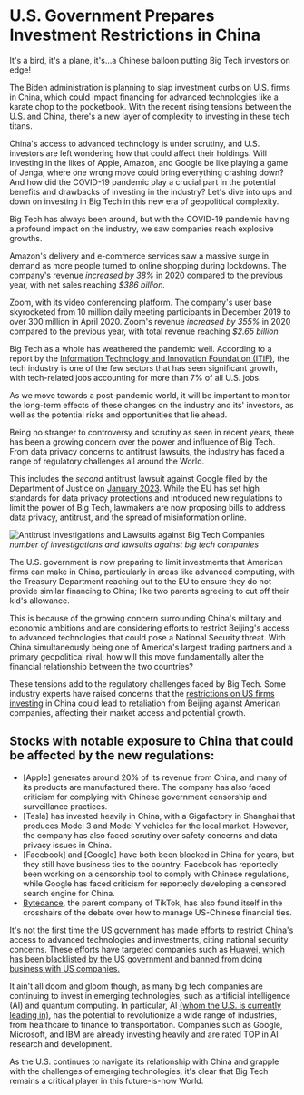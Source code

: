 # U.S. Government Prepares Investment Restrictions in China

It's a bird, it's a plane, it's...a Chinese balloon putting Big Tech investors on edge! 

The Biden administration is planning to slap investment curbs on U.S. firms in China, which could impact financing for advanced technologies like a karate chop to the pocketbook. With the recent rising tensions between the U.S. and China, there's a new layer of complexity to investing in these tech titans. 

China's access to advanced technology is under scrutiny, and U.S. investors are left wondering how that could affect their holdings. Will investing in the likes of Apple, Amazon, and Google be like playing a game of Jenga, where one wrong move could bring everything crashing down?
And how did the COVID-19 pandemic play a crucial part in the potential benefits and drawbacks of investing in the industry?
Let's dive into ups and down on investing in Big Tech in this new era of geopolitical complexity.

Big Tech has always been around, but with the COVID-19 pandemic having a profound impact on the industry, we saw companies reach explosive growths. 

Amazon's delivery and e-commerce services saw a massive surge in demand as more people turned to online shopping during lockdowns. The company's revenue *increased by 38%* in 2020 compared to the previous year, with net sales reaching *$386 billion.*

Zoom, with its video conferencing platform. The company's user base skyrocketed from 10 million daily meeting participants in December 2019 to over 300 million in April 2020. Zoom's revenue *increased by 355%* in 2020 compared to the previous year, with total revenue reaching *$2.65 billion.*

Big Tech as a whole has weathered the pandemic well.  According to a report by the [Information Technology and Innovation Foundation (ITIF)](https://itif.org/), the tech industry is one of the few sectors that has seen significant growth, with tech-related jobs accounting for more than 7% of all U.S. jobs. 

As we move towards a post-pandemic world, it will be important to monitor the long-term effects of these changes on the industry and its' investors, as well as the potential risks and opportunities that lie ahead. 

Being no stranger to controversy and scrutiny as seen in recent years, there has been a growing concern over the power and influence of Big Tech. From data privacy concerns to antitrust lawsuits, the industry has faced a range of regulatory challenges all around the World. 

This includes the *second* antitrust lawsuit against Google filed by the Department of Justice on [January 2023](https://www.justice.gov/opa/pr/justice-department-sues-google-monopolizing-digital-advertising-technologies). While the EU has set high standards for data privacy protections and introduced new regulations to limit the power of Big Tech, lawmakers are now proposing bills to address data privacy, antitrust, and the spread of misinformation online.

![Antitrust Investigations and Lawsuits against Big Tech Companies](https://i.imgur.com/DcqES9n.png)
_number of investigations and lawsuits against big tech companies_

The U.S. government is now preparing to limit investments that American firms can make in China, particularly in areas like advanced computing, with the Treasury Department reaching out to the EU to ensure they do not provide similar financing to China; like two parents agreeing to cut off their kid's allowance.

This is because of the growing concern surrounding China's military and economic ambitions and are considering efforts to restrict Beijing's access to advanced technologies that could pose a National Security threat.
With China simultaneously being one of America's largest trading partners and a primary geopolitical rival; how will this move fundamentally alter the financial relationship between the two countries?

These tensions add to the regulatory challenges faced by Big Tech. Some industry experts have raised concerns that the [restrictions on US firms investing](insertlinkonVentureFirms) in China could lead to retaliation from Beijing against American companies, affecting their market access and potential growth.

## Stocks with notable exposure to China that could be affected by the new regulations:
* [Apple] generates around 20% of its revenue from China, and many of its products are manufactured there. The company has also faced criticism for complying with Chinese government censorship and surveillance practices.
* [Tesla] has invested heavily in China, with a Gigafactory in Shanghai that produces Model 3 and Model Y vehicles for the local market. However, the company has also faced scrutiny over safety concerns and data privacy issues in China.
* [Facebook] and [Google] have both been blocked in China for years, but they still have business ties to the country. Facebook has reportedly been working on a censorship tool to comply with Chinese regulations, while Google has faced criticism for reportedly developing a censored search engine for China.
* [Bytedance](https://www.wsj.com/articles/general-atlantic-sequoia-capital-are-key-drivers-in-oracle-bid-for-tiktok-11598310734), the parent company of TikTok, has also found itself in the crosshairs of the debate over how to manage US-Chinese financial ties.

It's not the first time the US government has made efforts to restrict China's access to advanced technologies and investments, citing national security concerns. These efforts have targeted companies such as [Huawei, which has been blacklisted by the US government and banned from doing business with US companies.](https://www.androidauthority.com/huawei-google-android-ban-988382/) 

It ain't all doom and gloom though, as many big tech companies are continuing to invest in emerging technologies, such as artificial intelligence (AI) and quantum computing. In particular, AI [(whom the U.S. is currently leading in)](https://www.reuters.com/technology/nvidia-results-show-its-growing-lead-ai-chip-race-2023-02-23/), has the potential to revolutionize a wide range of industries, from healthcare to finance to transportation. Companies such as Google, Microsoft, and IBM are already investing heavily and are rated TOP in AI research and development.

As the U.S. continues to navigate its relationship with China and grapple with the challenges of emerging technologies, it's clear that Big Tech remains a critical player in this future-is-now World. 




